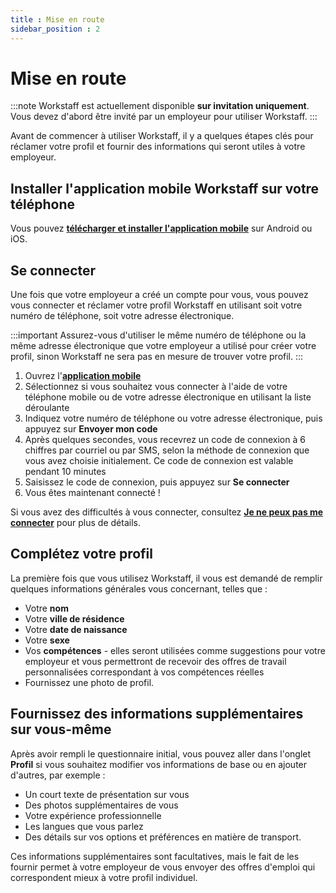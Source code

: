 ```yaml
---
title : Mise en route
sidebar_position : 2
---
```


# Mise en route

:::note
Workstaff est actuellement disponible **sur invitation uniquement**. Vous devez d'abord être invité par un employeur pour utiliser Workstaff.
:::

Avant de commencer à utiliser Workstaff, il y a quelques étapes clés pour réclamer votre profil et fournir des informations qui seront utiles à votre employeur.

## Installer l'application mobile Workstaff sur votre téléphone

Vous pouvez [**télécharger et installer l'application mobile**](https://workstaff.app/fr/download/) sur Android ou iOS.

## Se connecter

Une fois que votre employeur a créé un compte pour vous, vous pouvez vous connecter et réclamer votre profil Workstaff en utilisant soit votre numéro de téléphone, soit votre adresse électronique.

:::important
Assurez-vous d'utiliser le même numéro de téléphone ou la même adresse électronique que votre employeur a utilisé pour créer votre profil, sinon Workstaff ne sera pas en mesure de trouver votre profil.
:::

1. Ouvrez l'[**application mobile**](https://workstaff.app/download)
2. Sélectionnez si vous souhaitez vous connecter à l'aide de votre téléphone mobile ou de votre adresse électronique en utilisant la liste déroulante
3. Indiquez votre numéro de téléphone ou votre adresse électronique, puis appuyez sur **Envoyer mon code**
4. Après quelques secondes, vous recevrez un code de connexion à 6 chiffres par courriel ou par SMS, selon la méthode de connexion que vous avez choisie initialement. Ce code de connexion est valable pendant 10 minutes
5. Saisissez le code de connexion, puis appuyez sur **Se connecter**
6. Vous êtes maintenant connecté !

Si vous avez des difficultés à vous connecter, consultez **[Je ne peux pas me connecter](troubleshooting/i-cant-login.md)** pour plus de détails.

## Complétez votre profil

La première fois que vous utilisez Workstaff, il vous est demandé de remplir quelques informations générales vous concernant, telles que :

- Votre **nom**
- Votre **ville de résidence**
- Votre **date de naissance**
- Votre **sexe**
- Vos **compétences** - elles seront utilisées comme suggestions pour votre employeur et vous permettront de recevoir des offres de travail personnalisées correspondant à vos compétences réelles
- Fournissez une photo de profil.

## Fournissez des informations supplémentaires sur vous-même

Après avoir rempli le questionnaire initial, vous pouvez aller dans l'onglet **Profil** si vous souhaitez modifier vos informations de base ou en ajouter d'autres, par exemple :

- Un court texte de présentation sur vous
- Des photos supplémentaires de vous
- Votre expérience professionnelle
- Les langues que vous parlez
- Des détails sur vos options et préférences en matière de transport.

Ces informations supplémentaires sont facultatives, mais le fait de les fournir permet à votre employeur de vous envoyer des offres d'emploi qui correspondent mieux à votre profil individuel.
